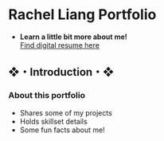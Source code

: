 # Rachel Liang Portfolio

* **Learn a little bit more about me!**  
[Find digital resume here](https://rrliang.github.io/profile/)

## ❖・Introduction・❖
### About this portfolio
* Shares some of my projects
* Holds skillset details
* Some fun facts about me!  

